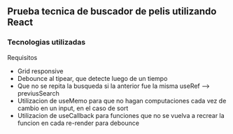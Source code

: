 ## Prueba tecnica de buscador de pelis utilizando React
### Tecnologias utilizadas
Requisitos
- Grid responsive
- Debounce al tipear, que detecte luego de un tiempo
- Que no se repita la busqueda si la anterior fue la misma useRef --> previusSearch
- Utilizacion de useMemo para que no hagan computaciones cada vez de cambio en un input, en el caso de sort
- Utilizacion de useCallback para funciones que no se vuelva a recrear la funcion en cada re-render para debounce
